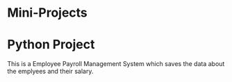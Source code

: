 # Mini-Projects

# Python Project

This is a Employee Payroll Management System  which saves the data about the emplyees and their salary.